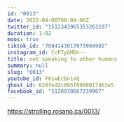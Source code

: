 ```yaml
---
id: "0013"
date: 2022-04-08T08:04:06Z
twitter_id: "1512343965353263107"
duration: 1:02
moos: true
tiktok_id: "7084143017073904902"
instagram_id: CcFTyGMOn--
title: not speaking to other humans
summary: null
slug: "0013"
youtube_id: F61wEcbn1xQ
ghost_id: 624fed2c095f0900017463e5
facebook_id: "5128030667239967"
---
```

https://strolling.rosano.ca/0013/
